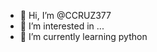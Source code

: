 - 👋 Hi, I’m @CCRUZ377
- 👀 I’m interested in ...
- 🌱 I’m currently learning python
  

<!---
CCRUZ377/CCRUZ377 is a ✨ special ✨ repository because its `README.md` (this file) appears on your GitHub profile.
You can click the Preview link to take a look at your changes.
--->
